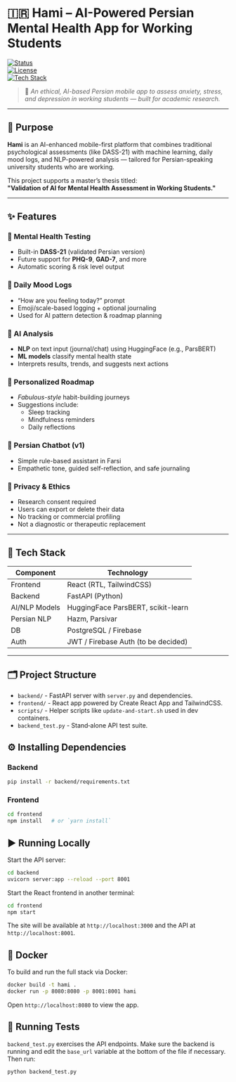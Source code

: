 # 🇮🇷 Hami – AI-Powered Persian Mental Health App for Working Students

[![Status](https://img.shields.io/badge/status-in_development-yellow)]()  
[![License](https://img.shields.io/badge/license-academic--research-blue)]()  
[![Tech Stack](https://img.shields.io/badge/stack-React%20%7C%20FastAPI%20%7C%20HuggingFace-blueviolet)]()

> 🧠 *An ethical, AI-based Persian mobile app to assess anxiety, stress, and depression in working students — built for academic research.*

---

## 🧭 Purpose

**Hami** is an AI-enhanced mobile-first platform that combines traditional psychological assessments (like DASS-21) with machine learning, daily mood logs, and NLP-powered analysis — tailored for Persian-speaking university students who are working.

This project supports a master’s thesis titled:  
**"Validation of AI for Mental Health Assessment in Working Students."**

---

## ✨ Features

### 🧪 Mental Health Testing
- Built-in **DASS-21** (validated Persian version)
- Future support for **PHQ-9**, **GAD-7**, and more
- Automatic scoring & risk level output

### 🔁 Daily Mood Logs
- “How are you feeling today?” prompt
- Emoji/scale-based logging + optional journaling
- Used for AI pattern detection & roadmap planning

### 🤖 AI Analysis
- **NLP** on text input (journal/chat) using HuggingFace (e.g., ParsBERT)
- **ML models** classify mental health state
- Interprets results, trends, and suggests next actions

### 🧭 Personalized Roadmap
- *Fabulous-style* habit-building journeys
- Suggestions include:
  - Sleep tracking
  - Mindfulness reminders
  - Daily reflections

### 💬 Persian Chatbot (v1)
- Simple rule-based assistant in Farsi
- Empathetic tone, guided self-reflection, and safe journaling

### 🔐 Privacy & Ethics
- Research consent required
- Users can export or delete their data
- No tracking or commercial profiling
- Not a diagnostic or therapeutic replacement

---

## 🧰 Tech Stack

| Component       | Technology                          |
|----------------|--------------------------------------|
| Frontend        | React (RTL, TailwindCSS)            |
| Backend         | FastAPI (Python)                    |
| AI/NLP Models   | HuggingFace ParsBERT, scikit-learn  |
| Persian NLP     | Hazm, Parsivar                      |
| DB              | PostgreSQL / Firebase               |
| Auth            | JWT / Firebase Auth (to be decided) |

---

## 🗂️ Project Structure
- `backend/` - FastAPI server with `server.py` and dependencies.
- `frontend/` - React app powered by Create React App and TailwindCSS.
- `scripts/` - Helper scripts like `update-and-start.sh` used in dev containers.
- `backend_test.py` - Stand‑alone API test suite.

## ⚙️ Installing Dependencies

### Backend
```bash
pip install -r backend/requirements.txt
```

### Frontend
```bash
cd frontend
npm install   # or `yarn install`
```

## ▶️ Running Locally

Start the API server:
```bash
cd backend
uvicorn server:app --reload --port 8001
```

Start the React frontend in another terminal:
```bash
cd frontend
npm start
```
The site will be available at `http://localhost:3000` and the API at `http://localhost:8001`.

## 🐳 Docker

To build and run the full stack via Docker:
```bash
docker build -t hami .
docker run -p 8080:8080 -p 8001:8001 hami
```
Open `http://localhost:8080` to view the app.

## 🧪 Running Tests

`backend_test.py` exercises the API endpoints. Make sure the backend is running and edit the `base_url` variable at the bottom of the file if necessary. Then run:
```bash
python backend_test.py
```
